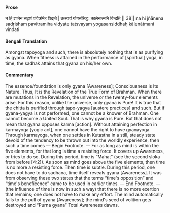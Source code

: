 #### Prose 

न हि ज्ञानेन सदृशं पवित्रमिह विद्यते |
तत्स्वयं योगसंसिद्ध: कालेनात्मनि विन्दति || 38||
na hi jñānena sadṛiśhaṁ pavitramiha vidyate
tatsvayaṁ yogasansiddhaḥ kālenātmani vindati

 #### Bengali Translation 

Amongst tapoyoga and such, there is absolutely nothing that is as purifying as gyana. When fitness is attained in the performance of [spiritual] yoga, in time, the sadhak attains that gyana on his/her own.

 #### Commentary 

The essence/foundation is only gyana [Awareness]; Consciousness is Its Nature. Thus, It is the Revelation of the True Form of Brahman. When there are mutations in the Revelation, the universe or the twenty-four elements arise. For this reason, unlike the universe, only gyana is Pure! It is true that the chitta is purified through tapo-yagya [austere practices] and such. But if gyana-yagya is not performed, one cannot be a knower of Brahman. One cannot become a United Soul. That is why gyana is Pure. But that does not mean that gyana opposes karma [action]. Without attaining perfection in karmayoga [yogic act], one cannot have the right to have gyanayoga. Through karmayoga, when one settles in Kutastha in a still, steady state devoid of the tendency to be thrown out into the worldly experience, then such a time comes — Begin Footnote. — For as long as mind is within the five elements, for that long is time a resisting force. It covers up Awareness, or tries to do so. During this period, time is “Mahat” (see the second sloka from before [4:2]). As soon as mind goes above the five elements, then time is no more a resisting force. Then time is subtle. During this period, one does not have to do sadhana, time itself reveals gyana [Awareness]. It was from observing these two states that the terms “time's opposition” and “time's beneficence” came to be used in earlier times. — End Footnote. — (the influence of time is now in such a way) that there is no more exertion that remains; one does not have to make any effort. The mind automatically falls to the pull of gyana [Awareness]; the mind's seed of volition gets destroyed and “Purna gyana” Total Awareness dawns.